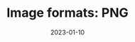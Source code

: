 ---
title: 'Image formats: PNG'
authors:
  - matmarquis
description: To do
date: 2023-01-10
tags:
  - images
---